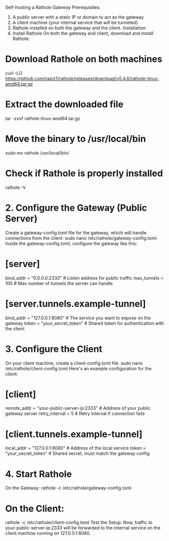Self-hosting a Rathole Gateway
Prerequisites:
1. A public server with a static IP or domain to act as the gateway.
2. A client machine (your internal service that will be tunneled).
3. Rathole installed on both the gateway and the client.
Installation:
1. Install Rathole
On both the gateway and client, download and install Rathole:
# Download Rathole on both machines
curl -LO https://github.com/rapiz1/rathole/releases/download/v0.4.6/rathole-linux-amd64.tar.gz
# Extract the downloaded file
tar -zxvf rathole-linux-amd64.tar.gz
# Move the binary to /usr/local/bin
sudo mv rathole /usr/local/bin/
# Check if Rathole is properly installed
rathole -V
# 2. Configure the Gateway (Public Server)
Create a gateway-config.toml file for the gateway, which will handle connections from the client:
sudo nano /etc/rathole/gateway-config.toml
Inside the gateway-config.toml, configure the gateway like this:
# [server]
bind_addr = "0.0.0.0:2333" # Listen address for public traffic
max_tunnels = 100 # Max number of tunnels the server can handle
# [server.tunnels.example-tunnel]
bind_addr = "127.0.0.1:8080" # The service you want to expose on the gateway
token = "your_secret_token" # Shared token for authentication with the client
# 3. Configure the Client
On your client machine, create a client-config.toml file.
sudo nano /etc/rathole/client-config.toml
Here's an example configuration for the client:
# [client]
remote_addr = "your-public-server-ip:2333" # Address of your public gateway server
retry_interval = 5 # Retry interval if connection fails
# [client.tunnels.example-tunnel]
local_addr = "127.0.0.1:8080" # Address of the local service
token = "your_secret_token" # Shared secret, must match the gateway config
# 4. Start Rathole
On the Gateway:
rathole -c /etc/rathole/gateway-config.toml
# On the Client:
rathole -c /etc/rathole/client-config.toml
Test the Setup:
Now, traffic to your-public-server-ip:2333 will be forwarded to the internal service on the client
machine running on 127.0.0.1:8080.
